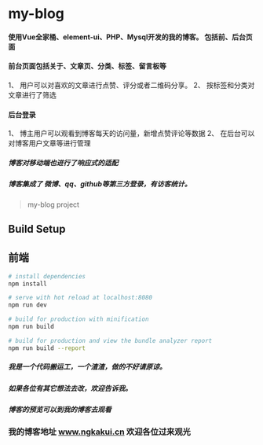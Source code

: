 # my-blog

#### 使用Vue全家桶、element-ui、PHP、Mysql开发的我的博客。 包括前、后台页面

#### 前台页面包括关于、文章页、分类、标签、留言板等
1、 用户可以对喜欢的文章进行点赞、评分或者二维码分享。
2、 按标签和分类对文章进行了筛选

#### 后台登录
1、 博主用户可以观看到博客每天的访问量，新增点赞评论等数据
2、 在后台可以对博客用户文章等进行管理

##### 博客对移动端也进行了响应式的适配
##### 博客集成了 微博、qq、github等第三方登录，有访客统计。

> my-blog project

## Build Setup
## 前端
``` bash
# install dependencies
npm install

# serve with hot reload at localhost:8080
npm run dev

# build for production with minification
npm run build

# build for production and view the bundle analyzer report
npm run build --report
```
##### 我是一个代码搬运工，一个渣渣，做的不好请原谅。
##### 如果各位有其它想法去改，欢迎告诉我。
##### 博客的预览可以到我的博客去观看
### 我的博客地址 www.ngkakui.cn 欢迎各位过来观光


